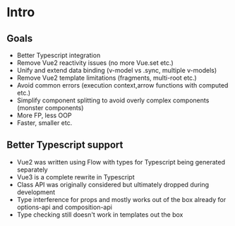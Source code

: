 # Intro

## Goals
- Better Typescript integration
- Remove Vue2 reactivity issues (no more Vue.set etc.)
- Unify and extend data binding (v-model vs .sync, multiple v-models)
- Remove Vue2 template limitations (fragments, multi-root etc.)
- Avoid common errors (execution context,arrow functions with computed etc.)
- Simplify component splitting to avoid overly complex components (monster components)
- More FP, less OOP
- Faster, smaller etc.

## Better Typescript support
- Vue2 was written using Flow with types for Typescript being generated separately
- Vue3 is a complete rewrite in Typescript
- Class API was originally considered but ultimately dropped during development
- Type interference for props and mostly works out of the box already for options-api and composition-api
- Type checking still doesn't work in templates out the box
